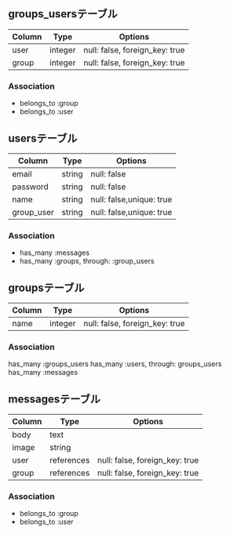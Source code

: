 ## groups_usersテーブル
|Column|Type|Options|
|------|----|-------|
|user|integer|null: false, foreign_key: true|
|group|integer|null: false, foreign_key: true|
### Association
- belongs_to :group
- belongs_to :user


## usersテーブル
|Column|Type|Options|
|------|----|-------|
|email|string|null: false|
|password|string|null: false|
|name|string|null: false,unique: true|
|group_user|string|null: false,unique: true|
### Association
- has_many :messages
- has_many :groups, through: :group_users


## groupsテーブル
|Column|Type|Options|
|------|----|-------|
|name|integer|null: false, foreign_key: true|
### Association
has_many :groups_users
has_many :users, through: groups_users
has_many :messages


## messagesテーブル
|Column|Type|Options|
|------|----|-------|
|body|text||
|image|string|
|user|references|null: false, foreign_key: true|
|group|references|null: false, foreign_key: true|
### Association
- belongs_to :group
- belongs_to :user